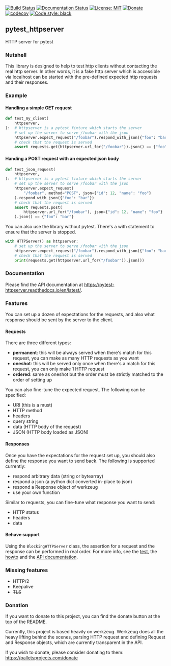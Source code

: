 [![Build Status](https://github.com/csernazs/pytest-httpserver/workflows/build/badge.svg?branch=master)](https://github.com/csernazs/pytest-httpserver/actions?query=workflow%3Abuild+branch%3Amaster)
[![Documentation Status](https://readthedocs.org/projects/pytest-httpserver/badge/?version=latest)](https://pytest-httpserver.readthedocs.io/en/latest/?badge=latest)
 [![License: MIT](https://img.shields.io/badge/License-MIT-blue.svg)](https://opensource.org/licenses/MIT)
[![Donate](https://img.shields.io/badge/Donate-PayPal-green.svg)](https://www.paypal.com/cgi-bin/webscr?cmd=_donations&business=K6PU3AGBZW4QC&item_name=pytest-httpserver&currency_code=EUR&source=url)
[![codecov](https://codecov.io/gh/csernazs/pytest-httpserver/branch/master/graph/badge.svg?token=MX2JXbHqRH)](https://codecov.io/gh/csernazs/pytest-httpserver)
[![Code style: black](https://img.shields.io/badge/code%20style-black-000000.svg)](https://github.com/psf/black)

## pytest_httpserver

HTTP server for pytest


### Nutshell

This library is designed to help to test http clients without contacting the real http server.
In other words, it is a fake http server which is accessible via localhost can be started with
the pre-defined expected http requests and their responses.

### Example

#### Handling a simple GET request
```python
def test_my_client(
    httpserver,
):  # httpserver is a pytest fixture which starts the server
    # set up the server to serve /foobar with the json
    httpserver.expect_request("/foobar").respond_with_json({"foo": "bar"})
    # check that the request is served
    assert requests.get(httpserver.url_for("/foobar")).json() == {"foo": "bar"}
```

#### Handing a POST request with an expected json body
```python
def test_json_request(
    httpserver,
):  # httpserver is a pytest fixture which starts the server
    # set up the server to serve /foobar with the json
    httpserver.expect_request(
        "/foobar", method="POST", json={"id": 12, "name": "foo"}
    ).respond_with_json({"foo": "bar"})
    # check that the request is served
    assert requests.post(
        httpserver.url_for("/foobar"), json={"id": 12, "name": "foo"}
    ).json() == {"foo": "bar"}
```


You can also use the library without pytest. There's a with statement to ensure that the server is stopped.


```python
with HTTPServer() as httpserver:
    # set up the server to serve /foobar with the json
    httpserver.expect_request("/foobar").respond_with_json({"foo": "bar"})
    # check that the request is served
    print(requests.get(httpserver.url_for("/foobar")).json())
```

### Documentation

Please find the API documentation at https://pytest-httpserver.readthedocs.io/en/latest/.

### Features

You can set up a dozen of expectations for the requests, and also what response should be sent by the server to the client.


#### Requests

There are three different types:

- **permanent**: this will be always served when there's match for this request, you can make as many HTTP requests as you want
- **oneshot**: this will be served only once when there's a match for this request, you can only make 1 HTTP request
- **ordered**: same as oneshot but the order must be strictly matched to the order of setting up

You can also fine-tune the expected request. The following can be specified:

- URI (this is a must)
- HTTP method
- headers
- query string
- data (HTTP body of the request)
- JSON (HTTP body loaded as JSON)


#### Responses

Once you have the expectations for the request set up, you should also define the response you want to send back.
The following is supported currently:

- respond arbitrary data (string or bytearray)
- respond a json (a python dict converted in-place to json)
- respond a Response object of werkzeug
- use your own function

Similar to requests, you can fine-tune what response you want to send:

- HTTP status
- headers
- data


#### Behave support

Using the `BlockingHTTPServer` class, the assertion for a request and the
response can be performed in real order. For more info, see the
[test](tests/test_blocking_httpserver.py), the
[howto](https://pytest-httpserver.readthedocs.io/en/latest/howto.html#running-httpserver-in-blocking-mode)
and the [API
documentation](https://pytest-httpserver.readthedocs.io/en/latest/api.html#blockinghttpserver).


### Missing features
* HTTP/2
* Keepalive
* ~~TLS~~

### Donation

If you want to donate to this project, you can find the donate button at the top
of the README.

Currently, this project is based heavily on werkzeug. Werkzeug does all the heavy lifting
behind the scenes, parsing HTTP request and defining Request and Response objects, which
are currently transparent in the API.

If you wish to donate, please consider donating to them: https://palletsprojects.com/donate
